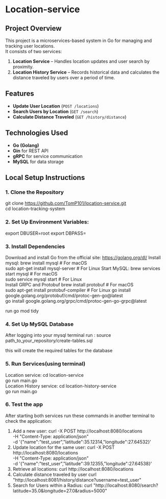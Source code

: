 # Location-service

## Project Overview

This project is a microservices-based system in Go for managing and tracking user locations.  
It consists of two services:

1. **Location Service** – Handles location updates and user search by proximity.  
2. **Location History Service** – Records historical data and calculates the distance traveled by users over a period of time.

## Features

- **Update User Location** (`POST /locations`)  
- **Search Users by Location** (`GET /search`)  
- **Calculate Distance Traveled** (`GET /history/distance`)  


## Technologies Used

- **Go (Golang)**  
- **Gin** for REST API  
- **gRPC** for service communication  
- **MySQL** for data storage

## Local Setup Instructions

### 1. Clone the Repository

git clone https://github.com/TomP101/location-service.git  
cd location-tracking-system  

### 2. Set Up Environment Variables:

export DBUSER=root
export DBPASS=

### 3. Install Dependencies
Download and install Go from the official site: https://golang.org/dl/
Install mysql:
  brew install mysql  # For macOS  
  sudo apt-get install mysql-server  # For Linux
  Start MySQL:
    brew services start mysql  # For macOS  
    sudo service mysql start  # For Linux  
Install GRPC and Protobuf
  brew install protobuf  # For macOS  
  sudo apt-get install protobuf-compiler  # For Linux 
  go install google.golang.org/protobuf/cmd/protoc-gen-go@latest  
  go install google.golang.org/grpc/cmd/protoc-gen-go-grpc@latest

run go mod tidy

### 4. Set Up MySQL Database

After logging into your mysql terminal run :
source path_to_your_repository/create-tables.sql

this will create the required tables for the database

### 5. Run Services(using terminal)

Location service:
  cd location-service  
  go run main.go  
Location History service:
  cd location-history-service  
  go run main.go  

### 6. Test the app
After starting both services run these commands in another terminal to check the application:
1. Add a new user:
curl -X POST http://localhost:8080/locations \
-H "Content-Type: application/json" \
-d '{"name":"test_user","latitude":35.12314,"longitude":27.64532}'
2. Update location for the same user:
curl -X POST http://localhost:8080/locations \
-H "Content-Type: application/json" \
-d '{"name":"test_user","latitude":39.12355,"longitude":27.64538}'
3. Retrieve all locations:
curl http://localhost:8080/locations
4. Calculate distance traveled by user
curl "http://localhost:8081/history/distance?username=test_user"
5. Search for Users within a Radius:
curl "http://localhost:8080/search?latitude=35.0&longitude=27.0&radius=5000"


